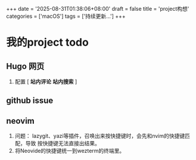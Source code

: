 +++
date = '2025-08-31T01:38:06+08:00'
draft = false
title = 'project构想'
categories = ['macOS']
tags = ['持续更新...']
+++
# 我的project todo
## Hugo 网页
1. 配置 [ **站内评论** **站内搜索** ]

## github issue


## neovim
1. 问题： lazygit、yazi等插件，召唤出来按快捷键时，会先和nvim的快捷键匹配，导致 按快捷键无法直接出结果。
2. 将Neovide的快捷键统一到wezterm的终端里。
